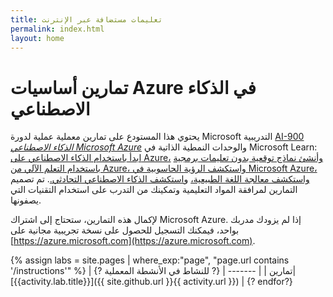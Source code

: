 ```yaml
---
title: تعليمات مستضافة عبر الإنترنت
permalink: index.html
layout: home
---
```


# تمارين أساسيات Azure في الذكاء الاصطناعي

يحتوي هذا المستودع على تمارين معملية عملية لدورة Microsoft التدريبية [AI-900 *الذكاء الاصطناعي Microsoft Azure*](https://docs.microsoft.com/ar-sa/learn/certifications/courses/ai-900t00) والوحدات النمطية الذاتية في Microsoft Learn: [ابدأ باستخدام الذكاء الاصطناعي على Azure،](https://docs.microsoft.com/learn/paths/get-started-with-artificial-intelligence-on-azure/) [ وأنشئ نماذج توقعية بدون تعليمات برمجية باستخدام التعلم الآلي من Azure، ](https://docs.microsoft.com/ar-sa/learn/paths/create-no-code-predictive-models-azure-machine-learning/) [واستكشف الرؤية الحاسوبية في Microsoft Azure،](https://docs.microsoft.com/learn/paths/explore-computer-vision-microsoft-azure/) [واستكشف معالجة اللغة الطبيعية،](https://docs.microsoft.com/learn/paths/explore-natural-language-processing/) و[استكشف الذكاء الاصطناعي التحادثي.](https://docs.microsoft.com/learn/paths/explore-conversational-ai/). تم تصميم التمارين لمرافقة المواد التعليمية وتمكينك من التدرب على استخدام التقنيات التي يصفونها. 

لإكمال هذه التمارين، ستحتاج إلى اشتراك Microsoft Azure. إذا لم يزودك مدربك بواحد، فيمكنك التسجيل للحصول على نسخة تجريبية مجانية على [https://azure.microsoft.com](https://azure.microsoft.com).

{% assign labs = site.pages | where_exp:"page", "page.url contains '/instructions'" %}
| تمارين |
| ------- | 
{? للنشاط في الأنشطة المعملية ?}| [{{activity.lab.title}}]({{ site.github.url }}{{ activity.url }}) |
{? endfor?}
